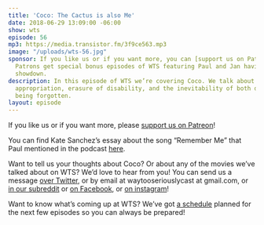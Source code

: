 ```yaml
---
title: 'Coco: The Cactus is also Me'
date: 2018-06-29 13:09:00 -06:00
show: wts
episode: 56
mp3: https://media.transistor.fm/3f9ce563.mp3
image: "/uploads/wts-56.jpg"
sponsor: If you like us or if you want more, you can [support us on Patreon](https://www.patreon.com/clockworkscast)!
  Patrons get special bonus episodes of WTS featuring Paul and Jan having a trivia
  showdown.
description: In this episode of WTS we’re covering Coco. We talk about bilingualism,
  appropriation, erasure of disability, and the inevitability of both death and of
  being forgotten.
layout: episode
---
```


If you like us or if you want more, please [support us on Patreon](https://www.patreon.com/clockworkscast)!

You can find Kate Sanchez’s essay about the song “Remember Me” that Paul mentioned in the podcast [here](https://butwhythopodcast.com/2018/06/07/remember-me-is-more-than-just-another-pixar-song/).

Want to tell us your thoughts about Coco? Or about any of the movies we’ve talked about on WTS? We’d love to hear from you! You can send us a message [over Twitter](http://www.twitter.com/wtscast), or by email at waytooseriouslycast at gmail.com, or [in our subreddit](https://www.reddit.com/r/Goodstuff_fm/) or [on Facebook](http://www.facebook.com/wtscast), or [on instagram](https://www.instagram.com/waytooseriously/)!

Want to know what’s coming up at WTS? We’ve got [a schedule](https://docs.google.com/document/d/1f6fvTgbzQOCUD_potL6mWClmSC3D2cOBgKz36OwSC68) planned for the next few episodes so you can always be prepared!
